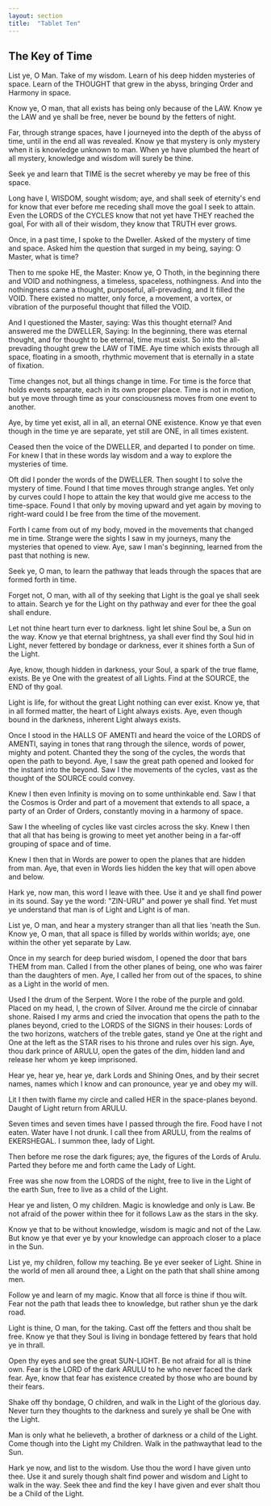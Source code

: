 ```yaml
---
layout: section
title:  "Tablet Ten"
---
```

## The Key of Time

List ye, O Man. Take of my wisdom.
Learn of his deep hidden mysteries of space.
Learn of the THOUGHT that grew in the abyss,
bringing Order and Harmony in space.

Know ye, O man, that all exists
has being only because of the LAW.
Know ye the LAW and ye shall be free,
never be bound by the fetters of night.

Far, through strange spaces, have I journeyed
into the depth of the abyss of time,
until in the end all was revealed.
Know ye that mystery is only mystery
when it is knowledge unknown to man.
When ye have plumbed the heart of all mystery,
knowledge and wisdom will surely be thine.

Seek ye and learn that TIME is the secret
whereby ye may be free of this space.

Long have I, WISDOM, sought wisdom;
aye, and shall seek of eternity's end
for know that ever before me receding
shall move the goal I seek to attain.
Even the LORDS of the CYCLES
know that not yet have THEY reached the goal,
For with all of their wisdom,
they know that TRUTH ever grows.


Once, in a past time, I spoke to the Dweller.
Asked of the mystery of time and space.
Asked him the question that surged in my being,
saying: O Master, what is time?

Then to me spoke HE, the Master:
Know ye, O Thoth, in the beginning
there and VOID and nothingness,
a timeless, spaceless, nothingness.
And into the nothingness came a thought,
purposeful, all-prevading,
and It filled the VOID.
There existed no matter, only force,
a movement, a vortex, or vibration
of the purposeful thought
that filled the VOID.

And I questioned the Master, saying:
Was this thought eternal?
And answered me the DWELLER, Saying:
In the beginning, there was eternal thought,
and for thought to be eternal, time must exist.
So into the all-prevading thought
grew the LAW of TIME.
Aye time which exists through all space,
floating in a smooth, rhythmic movement
that is eternally in a state of fixation.

Time changes not,
but all things change in time.
For time is the force
that holds events separate,
each in its own proper place.
Time is not in motion,
but ye move through time 
as your consciousness
moves from one event to another.

Aye, by time yet exist, all in all,
an eternal ONE existence.
Know ye that even though in the time ye are separate,
yet still are ONE, in all times existent.

Ceased then the voice of the DWELLER,
and departed I to ponder on time.
For knew I that in these words lay wisdom
and a way to explore the mysteries of time.

Oft did I ponder the words of the DWELLER.
Then sought I to solve the mystery of time.
Found I that time moves through strange angles.
Yet only by curves could I hope to attain the key
that would give me access to the time-space.
Found I that only by moving upward
and yet again by moving to right-ward
could I be free from the time of the movement.

Forth I came from out of my body,
moved in the movements that changed me in time.
Strange were the sights I saw in my journeys,
many the mysteries that opened to view.
Aye, saw I man's beginning,
learned from the past that nothing is new.

Seek ye, O man, to learn the pathway
that leads through the spaces
that are formed forth in time.

Forget not, O man, with all of thy seeking
that Light is the goal ye shall seek to attain.
Search ye for the Light on thy pathway
and ever for thee the goal shall endure.

Let not thine heart turn ever to darkness.
light let shine Soul be, a Sun on the way.
Know ye that eternal brightness,
ya shall ever find thy Soul hid in Light,
never fettered by bondage or darkness,
ever it shines forth a Sun of the Light.

Aye, know, though hidden in darkness,
your Soul, a spark of the true flame, exists.
Be ye One with the greatest of all Lights.
Find at the SOURCE, the END of thy goal.

Light is life, for without the great Light
nothing can ever exist.
Know ye, that in all formed matter,
the heart of Light always exists.
Aye, even though bound in the darkness,
inherent Light always exists.

Once I stood in the HALLS OF AMENTI
and heard the voice of the LORDS of AMENTI,
saying in tones that rang through the silence,
words of power, mighty and potent.
Chanted they the song of the cycles,
the words that open the path to beyond.
Aye, I saw the great path opened
and looked for the instant into the beyond.
Saw I the movements of the cycles,
vast as the thought of the SOURCE could convey.

Knew I then even Infinity
is moving on to some unthinkable end.
Saw I that the Cosmos is Order
and part of a movement that extends to all space,
a party of an Order of Orders,
constantly moving in a harmony of space.

Saw I the wheeling of cycles
like vast circles across the sky.
Knew I then that all that has being
is growing to meet yet another being
in a far-off grouping of space and of time.

Knew I then that in Words are power
to open the planes that are hidden from man.
Aye, that even in Words lies hidden the key
that will open above and below.

Hark ye, now man, this word I leave with thee.
Use it and ye shall find power in its sound.
Say ye the word:
"ZIN-URU"
and power ye shall find.
Yet must ye understand that man is of Light
and Light is of man.

List ye, O man, and hear a mystery
stranger than all that lies 'neath the Sun.
Know ye, O man, that all space
is filled by worlds within worlds;
aye, one within the other yet separate by Law.

Once in my search for deep buried wisdom,
I opened the door that bars THEM from man.
Called I from the other planes of being,
one who was fairer than the daughters of men.
Aye, I called her from out of the spaces,
to shine as a Light in the world of men.

Used I the drum of the Serpent.
Wore I the robe of the purple and gold.
Placed on my head, I, the crown of Silver.
Around me the circle of cinnabar shone.
Raised I my arms and cried the invocation
that opens the path to the planes beyond,
cried to the LORDS of the SIGNS in their houses:
Lords of the two horizons,
watchers of the treble gates,
stand ye One at the right and One at the left
as the STAR rises to his throne
and rules over his sign.
Aye, thou dark prince of ARULU,
open the gates of the dim, hidden land
and release her whom ye keep imprisoned.

Hear ye, hear ye, hear ye,
dark Lords and Shining Ones,
and by their secret names,
names which I know and can pronounce,
year ye and obey my will.

Lit I then twith flame my circle
and called HER
in the space-planes beyond.
Daught of Light return from ARULU.

Seven times and seven times
have I passed through the fire.
Food have I not eaten.
Water have I not drunk.
I call thee from ARULU,
from the realms of EKERSHEGAL.
I summon thee, lady of Light.

Then before me rose the dark figures;
aye, the figures of the Lords of Arulu.
Parted they before me
and forth came the Lady of Light.

Free was she now from the LORDS of the night,
free to live in the Light of the earth Sun,
free to live as a child of the Light.

Hear ye and listen, O my children.
Magic is knowledge and only is Law.
Be not afraid of the power within thee
for it follows Law as the stars in the sky.

Know ye that to be without knowledge,
wisdom is magic and not of the Law.
But know ye that ever ye by your knowledge 
can approach closer to a place in the Sun.

List ye, my children, follow my teaching.
Be ye ever seeker of Light.
Shine in the world of men all around thee,
a Light on the path that shall shine among men.

Follow ye and learn of my magic.
Know that all force is thine if thou wilt.
Fear not the path that leads thee to knowledge,
but rather shun ye the dark road.

Light is thine, O man, for the taking.
Cast off the fetters and thou shalt be free.
Know ye that they Soul is living in bondage
fettered by fears that hold ye in thrall.

Open thy eyes and see the great SUN-LIGHT.
Be not afraid for all is thine own.
Fear is the LORD of the dark ARULU
to he who never faced the dark fear.
Aye, know that fear has existence 
created by those who are bound by their fears.

Shake off thy bondage, O children,
and walk in the Light of the glorious day.
Never turn they thoughts to the darkness
and surely ye shall be One with the Light.

Man is only what he believeth,
a brother of darkness or a child of the Light.
Come though into the Light my Children.
Walk in the pathwaythat lead to the Sun.

Hark ye now, and list to the wisdom.
Use thou the word I have given unto thee.
Use it and surely though shalt find power and wisdom
and Light to walk in the way.
Seek thee and find the key I have given
and ever shalt thou be a Child of the Light.
